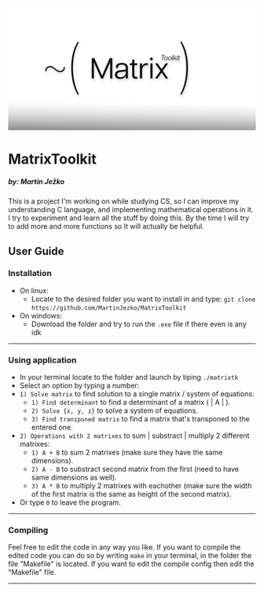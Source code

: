 ![Header banner](banner.png)

# MatrixToolkit
##### by: Martin Ježko

This is a project I'm working on while studying CS, so I can improve my understanding C language, and implementing mathematical operations in it. I try to experiment and learn all the stuff by doing this.
By the time I will try to add more and more functions so It will actually be helpful.

## User Guide
### Installation
- On linux:
	- Locate to the desired folder you want to install in and type: `git clone https://github.com/MartinJezko/MatrixToolkit`
- On windows:
	- Download the folder and try to run the `.exe` file if there even is any idk

---

### Using application
- In your terminal locate to the folder and launch by tiping  `./matrixtk`
- Select an option by typing a number:
- `1) Solve matrix` to find solution to a single matrix / system of equations:
	- `1) Find determinant` to find a determinant of a matrix ( | A | ).
	- `2) Solve {x, y, z}` to solve  a system of equations.
	- `3) Find transponed matrix` to find a matrix that's transponed to the entered one.
- `2) Operations with 2 matrixes` to sum | substract | multiply 2 different matrixes:
	- `1) A + B` to sum 2 matrixes (make sure they have the same dimensions).
	- `2) A - B` to substract second matrix from the first (need to have same dimensions as well).
	- `3) A * B` to multiply 2 matrixes with eachother (make sure the width of the first matrix is the same as height of the second matrix).
- Or type `0` to leave the program. 

 ---

### Compiling
Feel free to edit the code in any way you like. If you want to compile the edited code you can do so by writing `make` in your terminal, in the folder the file "Makefile" is located.
If you want to edit the compile config then edit the "Makefile" file. 

---


